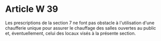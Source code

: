 # Article W 39

Les prescriptions de la section 7 ne font pas obstacle à l'utilisation d'une chaufferie unique pour assurer le chauffage des salles ouvertes au public et, éventuellement, celui des locaux visés à la présente section.
